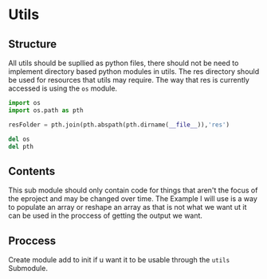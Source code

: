 # Utils

## Structure

All utils should be supllied as python files,
there should not be need to implement directory based python modules in utils.
The res directory should be used for resources that utils may require.
The way that res is currently accessed is using the `os` module.

```python
import os
import os.path as pth

resFolder = pth.join(pth.abspath(pth.dirname(__file__)),'res')

del os
del pth
```

## Contents

This sub module should only contain code for things that aren't the focus of the eproject and may be changed over time.
The Example I will use is a way to populate an array or reshape an array as that is not what we want ut it can be used in the
proccess of getting the output we want.

## Proccess

Create module add to init if u want it to be usable through the `utils` Submodule.
